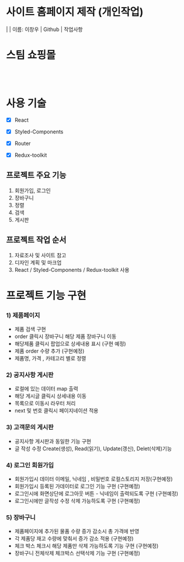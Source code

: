 # 사이트 홈페이지 제작 (개인작업)

|             | 이름: 이창우 | Github                                  | 작업사항                                                                                                          
# 스팀 쇼핑몰

<a href="깃/dist/" target="_blank">
</a>

<br>
<br>

# 사용 기술  

- [X] React
- [X] Styled-Components
- [X] Router 
- [X] Redux-toolkit


## 프로젝트 주요 기능
1. 회원가입, 로그인
2. 장바구니
3. 정렬
4. 검색
5. 게시판

## 프로젝트 작업 순서
1. 자료조사 및 사이트 참고
2. 디자인 계획 및 마크업
3. React  / Styled-Components / Redux-toolkit 사용

# 프로젝트 기능 구현

### 1) 제품페이지

* 제품 검색 구현
* order 클릭시 장바구니 해당 제품 장바구니 이동
* 해당제품 클릭시 팝업으로 상세내용 표시 (구현 예정)
* 제품 order 수량 추가 (구현예정)
* 제품명, 가격 , 카테고리 별로 정렬

### 2) 공지사항 게시판

* 로컬에 있는 데이터 map 출력
* 해당 게시글 클릭시 상세내용 이동
* 목록으로 이동시 라우터 처리
* next 및 번호 클릭시 페이지네이션 적용

### 3) 고객문의 게시판

* 공지사항 게시판과 동일한 기능 구현
* 글 작성 수정 Create(생성), Read(읽기), Update(갱신), Delet(삭제)기능

### 4) 로그인 회원가입
* 회원가입시 데이터 이메일, 닉네임 , 비밀번호 로컬스토리지 저장(구현예정)
* 회원가입시 등록된 가데이터로 로그인 기능 구현 (구현예정)
* 로그인시에 화면상단에 로그아웃 버튼 - 닉네임이 출력되도록 구현 (구현예정)
* 로그인시에만 글작성 수정 삭제 가능하도록 구현 (구현예정)

### 5) 장바구니
* 제품페이지에 추가된 물품 수량 증가 감소시 총 가격에 반영
* 각 제품당 재고 수량에 맞춰서 증가 감소 적용 (구현예정) 
* 체크 박스 체크시 해당 제품만 삭제 가능하도록 기능 구현 (구현예정)
* 장바구니 전체삭제 체크박스 선택삭제 기능 구현 (구현예정) 
